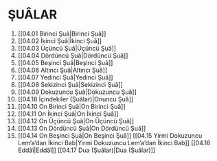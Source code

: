 # ŞUÂLAR

1. [[04.01 Birinci Şuâ|Birinci Şuâ]]
2. [[04.02 İkinci Şuâ|İkinci Şuâ]]
3. [[04.03 Üçüncü Şuâ|Üçüncü Şuâ]]
4. [[04.04 Dördüncü Şuâ|Dördüncü Şuâ]]
5. [[04.05 Beşinci Şuâ|Beşinci Şuâ]]
6. [[04.06 Altıncı Şuâ|Altıncı Şuâ]]
7. [[04.07 Yedinci Şuâ|Yedinci Şuâ]]
8. [[04.08 Sekizinci Şuâ|Sekizinci Şuâ]]
9. [[04.09 Dokuzuncu Şuâ|Dokuzuncu Şuâ]]
10. [[04.18 İçindekiler (Şuâlar)|Onuncu Şuâ]]
11. [[04.10 On Birinci Şuâ|On Birinci Şuâ]]
12. [[04.11 On İkinci Şuâ|On İkinci Şuâ]]
13. [[04.12 On Üçüncü Şuâ|On Üçüncü Şuâ]]
14. [[04.13 On Dördüncü Şuâ|On Dördüncü Şuâ]]
15. [[04.14 On Beşinci Şuâ|On Beşinci Şuâ]]
[[04.15 Yirmi Dokuzuncu Lem’a’dan İkinci Bab|Yirmi Dokuzuncu Lem’a’dan İkinci Bab]]
[[04.16 Eddâî|Eddâî]]
[[04.17 Dua (Şuâlar)|Dua (Şuâlar)]]


